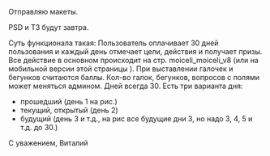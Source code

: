 Отправляю макеты.

PSD и ТЗ будут завтра.

Суть функционала такая:
Пользователь оплачивает 30 дней пользования и каждый день отмечает цели, действия и получает призы.
Все действие в основном происходит на стр. moiceli_moiceli_v8 (или на мобильной версии этой страницы ). При выставлении галочек и бегунков считаются баллы. Кол-во галок, бегунков, вопросов с полями может меняться админом. Дней всегда 30. 
Есть три варианта дня:
- прошедший (день 1 на рис.)
- текущий, открытый (день 2)
- будущий (день 3 и т.д., на рис все будущие дни 3, но надо 3, 4, 5 и т.д. до 30.)
 
С уважением, Виталий
